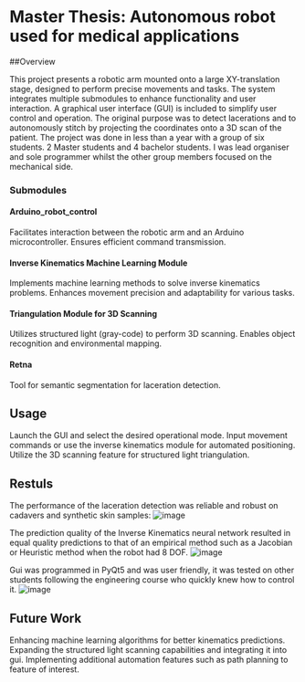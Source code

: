 # Master Thesis: Autonomous robot used for medical applications

##Overview

This project presents a robotic arm mounted onto a large XY-translation stage, designed to perform precise movements and tasks.
The system integrates multiple submodules to enhance functionality and user interaction. A graphical user interface (GUI) is included to simplify user control and operation.
The original purpose was to detect lacerations and to autonomously stitch by projecting the coordinates onto a 3D scan of the patient.
The project was done in less than a year with a group of six students.
2 Master students and 4 bachelor students.
I was lead organiser and sole programmer whilst the other group members focused on the mechanical side.

### Submodules

#### Arduino_robot_control
  Facilitates interaction between the robotic arm and an Arduino microcontroller.
  Ensures efficient command transmission.
#### Inverse Kinematics Machine Learning Module
  Implements machine learning methods to solve inverse kinematics problems.
  Enhances movement precision and adaptability for various tasks.
#### Triangulation Module for 3D Scanning
  Utilizes structured light (gray-code) to perform 3D scanning.
  Enables object recognition and environmental mapping.
#### Retna
  Tool for semantic segmentation for laceration detection.


## Usage

Launch the GUI and select the desired operational mode.
Input movement commands or use the inverse kinematics module for automated positioning.
Utilize the 3D scanning feature for structured light triangulation.

## Restuls

The performance of the laceration detection was reliable and robust on cadavers and synthetic skin samples:
  ![image](https://github.com/user-attachments/assets/23193109-ef9f-43e1-91ce-e7dcb9d904ba)

The prediction quality of the Inverse Kinematics neural network resulted in equal quality predictions to that of an empirical method such as a Jacobian or Heuristic method when the robot had 8 DOF.
  ![image](https://github.com/user-attachments/assets/ffddbd20-145f-4fbb-9a4d-4b7047b7aa51)

Gui was programmed in PyQt5 and was user friendly, it was tested on other students following the engineering course who quickly knew how to control it.
  ![image](https://github.com/user-attachments/assets/f5c98158-81ef-4c84-b909-028f39b72117)


## Future Work

Enhancing machine learning algorithms for better kinematics predictions.
Expanding the structured light scanning capabilities and integrating it into gui.
Implementing additional automation features such as path planning to feature of interest.
